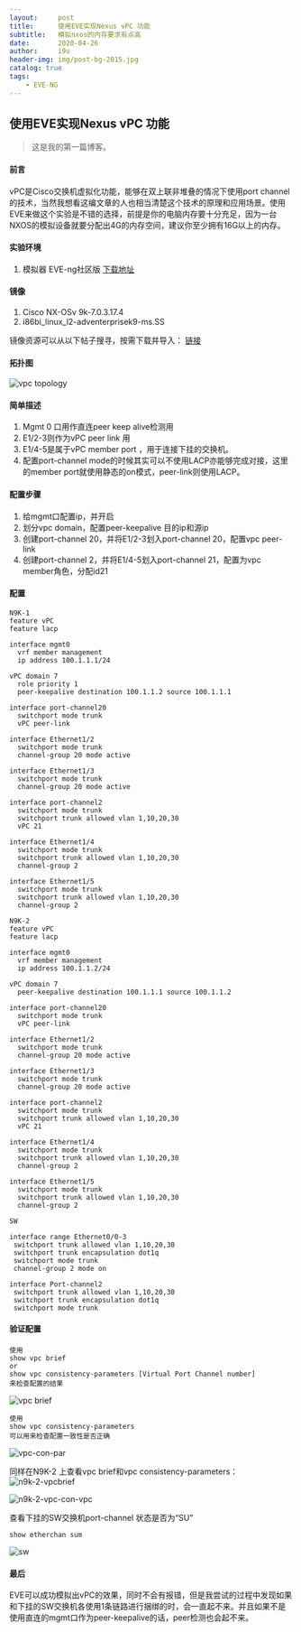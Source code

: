 ```yaml
---
layout:     post   				    
title:      使用EVE实现Nexus vPC 功能 
subtitle:   模拟nxos的内存要求有点高
date:       2020-04-26
author:     i9u 						
header-img: img/post-bg-2015.jpg 	
catalog: true 						
tags:								
    - EVE-NG
---
```


## 使用EVE实现Nexus vPC 功能
>这是我的第一篇博客。

#### 前言
vPC是Cisco交换机虚拟化功能，能够在双上联非堆叠的情况下使用port channel的技术，当然我想看这编文章的人也相当清楚这个技术的原理和应用场景。使用EVE来做这个实验是不错的选择，前提是你的电脑内存要十分充足，因为一台NXOS的模拟设备就要分配出4G的内存空间，建议你至少拥有16G以上的内存。

#### 实验环境
1. 模拟器 EVE-ng社区版
 [下载地址](https://t.co/uCYLdYerhL?amp=1 "下载地址")

#### 镜像
1. Cisco NX-OSv 9k-7.0.3.17.4
2. i86bi_linux_l2-adventerprisek9-ms.SS

镜像资源可以从以下帖子搜寻，按需下载并导入：
[链接](http://www.emulatedlab.com/forum.php?mod=viewthread&tid=90 "链接")

#### 拓扑图
![vpc topology](https://kdrdya.bn.files.1drv.com/y4mfKsPsBA3HhpZ7-0x9TFqqST4ME9AEPEXrI0TbcqAKmowXtMpdmpSK2KIOAtBy6HYughD_nN7Mwlv58lZk598g_tN9kQSFEfcstqGQAs4EcsYO_aqyKumR2bJjn39p_uELdhgrwMMJAeA6sdosUOqDX1z0y4C69pN67QHfKpdwPNgle5JJgQL4rX1QBYliawTFTxmsspR0hZjEaF9dvo-gw/vpc%20topo.png?psid=1 "vpc topology")

#### 简单描述
1. Mgmt 0 口用作直连peer keep alive检测用
2. E1/2-3则作为vPC peer link 用
3. E1/4-5是属于vPC member port ，用于连接下挂的交换机。
4. 配置port-channel mode的时候其实可以不使用LACP亦能够完成对接，这里的member port就使用静态的on模式，peer-link则使用LACP。

#### 配置步骤
1. 给mgmt口配置ip，并开启
2. 划分vpc domain，配置peer-keepalive 目的ip和源ip
3. 创建port-channel 20，并将E1/2-3划入port-channel 20，配置vpc peer-link
4. 创建port-channel 2，并将E1/4-5划入port-channel 21，配置为vpc member角色，分配id21

#### 配置

```
N9K-1
feature vPC
feature lacp

interface mgmt0
  vrf member management
  ip address 100.1.1.1/24

vPC domain 7
  role priority 1
  peer-keepalive destination 100.1.1.2 source 100.1.1.1

interface port-channel20
  switchport mode trunk
  vPC peer-link

interface Ethernet1/2
  switchport mode trunk
  channel-group 20 mode active

interface Ethernet1/3
  switchport mode trunk
  channel-group 20 mode active

interface port-channel2
  switchport mode trunk
  switchport trunk allowed vlan 1,10,20,30
  vPC 21

interface Ethernet1/4
  switchport mode trunk
  switchport trunk allowed vlan 1,10,20,30
  channel-group 2

interface Ethernet1/5
  switchport mode trunk
  switchport trunk allowed vlan 1,10,20,30
  channel-group 2

```
```
N9K-2
feature vPC
feature lacp

interface mgmt0
  vrf member management
  ip address 100.1.1.2/24

vPC domain 7
  peer-keepalive destination 100.1.1.1 source 100.1.1.2

interface port-channel20
  switchport mode trunk
  vPC peer-link

interface Ethernet1/2
  switchport mode trunk
  channel-group 20 mode active

interface Ethernet1/3
  switchport mode trunk
  channel-group 20 mode active

interface port-channel2
  switchport mode trunk
  switchport trunk allowed vlan 1,10,20,30
  vPC 21

interface Ethernet1/4
  switchport mode trunk
  switchport trunk allowed vlan 1,10,20,30
  channel-group 2

interface Ethernet1/5
  switchport mode trunk
  switchport trunk allowed vlan 1,10,20,30
  channel-group 2

```
```
SW

interface range Ethernet0/0-3
 switchport trunk allowed vlan 1,10,20,30
 switchport trunk encapsulation dot1q
 switchport mode trunk
 channel-group 2 mode on

interface Port-channel2
 switchport trunk allowed vlan 1,10,20,30
 switchport trunk encapsulation dot1q
 switchport mode trunk
```
#### 验证配置
```
使用
show vpc brief
or
show vpc consistency-parameters [Virtual Port Channel number]
来检查配置的结果
```
![vpc brief](https://lnrdya.bn.files.1drv.com/y4mtfj1us5xAOZc_rbc-VaAEI--NU5EV4051LpQQy08MCyK_NTrLdBupXUJGv4HLMW9qOEMhUMn1dTtfRBF4zbV2IG4Uzv0tq2ZsVaeOoCNfiVqR7ahpu3MAsBI8rZG9BPJ-9bU6He-7pFh2s3hbXOmMqQLC10b3RwBnXb70cO7_yeFd2vueVT9F0rmQ0myTM-pEIwy59r3697S9EqYlwzfcA/vpc-brief.png?psid=1 "vpc brief")

```
使用
show vpc consistency-parameters
可以用来检查配置一致性是否正确
```
![vpc-con-par](https://k9rdya.bn.files.1drv.com/y4mGBFhgMM6BOHNgvZUakhWzl4xRkhXowlAmxwjRGyq1CXkcBBoUgLerxCDp0VwFlhoZKeLuqZa2f0ZVvzU7W1Yxg7IqcMI_ThDNkjcMFE4KLt_TvqBDkdjwbRjMFH7sBF_MP9X0HyyyxZB152xRMykt29rqqwF9V661mMGtghXdRf9VkFd-MO1W52OI6fZSbe2FTYWSaJmzTO2wxpuHzhI8Q/vpc-con-vpc.png?psid=1 "vpc-con-par")

同样在N9K-2 上查看vpc brief和vpc  consistency-parameters：
![n9k-2-vpcbrief](https://ntrdya.bn.files.1drv.com/y4m-kU1iUUrHhz0nwC6LwMpgHL7SBUOJToJB_k23fG0dhAJ17WhUZRDyYTcJsMLtXn76nHh86LkLvsYi1rrMKFinWjFo793eLmEfXRZnAy6HmSFHFWeLUgWbyLpBTK69O5RTvQo636H_5tagbXE2E2jFPI3af1x0-Cdu5qEl-013eH2LVU1Z4zH5KW9BxRqjb2K0a7x-t0tJXHirxjkNR0bNw/n9k-2.png?psid=1 "n9k-2-vpcbrief")

![n9k-2-vpc-con-vpc](https://ndrdya.bn.files.1drv.com/y4mr4y3l6-SYGtTIx4WUSwG5k_xg1_GHU5gAV8yH5A38UQIVbW1WpeiBn1uqcvXycrfe7oeJDC-R10dA0E9TFEbG_sL-zAZUvQDYpsKW5rQrZNqd20b6Qq3qEjGu1VRw7sm14kKTUaEsfCGuwtOR7SD3Ch-7BU5KTQtH4UdBzLN6r5KSZNiG_M1GlOZKzK59UpmyNPMWpuAGPLRmft9MgVReQ/n9k-2-vpc-con-vpc.png?psid=1 "n9k-2-vpc-con-vpc")

查看下挂的SW交换机port-channel 状态是否为“SU”
```
show etherchan sum
```
![sw](https://ltpepq.bn.files.1drv.com/y4mDUbZHhOpsjoCxCBhuaKf23jD7X9Nf2mw0t44Gk1d3H58dMoHo1Kb0i6AXWVTE7tNZIbl0imOGATdSe_rcYRpjlMaqVY_u_YieVCM0Y8INpjlLvMPM3CsPPP95x7DvRDKwWkx_7b5oNaxor5XIzpviVjRwMbZEm4Oq5khc05fIDEsb9eAwkl6yA0CfTush65hnQub8uEEh4resTYp8beZuA/sw.png?psid=1 "sw")

#### 最后
EVE可以成功模拟出vPC的效果，同时不会有报错，但是我尝试的过程中发现如果和下挂的SW交换机各使用1条链路进行捆绑的时，会一直起不来。并且如果不是使用直连的mgmt口作为peer-keepalive的话，peer检测也会起不来。
